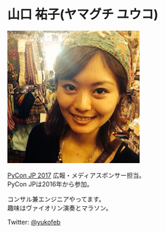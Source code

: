# 山口 祐子(ヤマグチ ユウコ)  
![yuko](_static/yuko.jpg)  

[PyCon JP 2017](https://pycon.jp/2017/) 広報・メディアスポンサー担当。  
PyCon JPは2016年から参加。  

コンサル兼エンジニアやってます。  
趣味はヴァイオリン演奏とマラソン。  

Twitter: [@yukofeb](https://twitter.com/yukofeb)  
